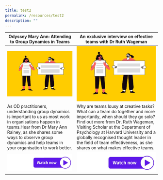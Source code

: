 ```yaml
---
title: test2
permalink: /resources/test2
description: ""
---
```


| Odyssey Mary Ann: Attending to Group Dynamics in Teams | An exclusive interview on effective teams with Dr Ruth Wageman | 
| -------- | -------- | 
| ![](/images/Change%20and%20transition.jpg)    | ![](/images/Change%20and%20transition.jpg) 
| As OD practitioners, understanding group dynamics is important to us as most work in organisations happen in teams.Hear from Dr Mary Ann Rainey, as she shares some ways to observe group dynamics and help teams in your organisation to work better. | Why are teams lousy at creative tasks? What can a team do together and more importantly, when should they go solo? Find out more from Dr. Ruth Wageman, Visiting Scholar at the Department of Psychology at Harvard University and a globally recognised thought leader in the field of team effectiveness, as she shares on what makes effective teams.| 
| ![](/images/watch%20now.jpg) | ![](/images/watch%20now.jpg) | 

